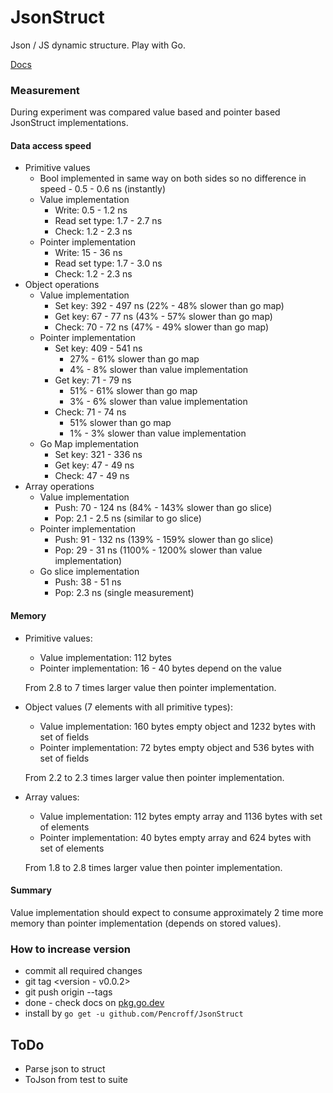 # JsonStruct

Json / JS dynamic structure. Play with Go.

[Docs](https://pkg.go.dev/github.com/Pencroff/JsonStruct)

### Measurement

During experiment was compared value based and pointer based JsonStruct implementations.

#### Data access speed

* Primitive values
  * Bool implemented in same way on both sides so no difference in speed - 0.5 - 0.6 ns (instantly)
  * Value implementation
    * Write: 0.5 - 1.2 ns
    * Read set type: 1.7 - 2.7 ns 
    * Check: 1.2 - 2.3 ns
  * Pointer implementation
    * Write: 15 - 36 ns
    * Read set type: 1.7 - 3.0 ns
    * Check: 1.2 - 2.3 ns
* Object operations
  * Value implementation
    * Set key: 392 - 497 ns (22% - 48% slower than go map)
    * Get key: 67 - 77 ns (43% - 57% slower than go map)
    * Check: 70 - 72 ns (47% - 49% slower than go map)
  * Pointer implementation
    * Set key: 409 - 541 ns
      * 27% - 61% slower than go map
      * 4% - 8% slower than value implementation
    * Get key: 71 - 79 ns
      * 51% - 61% slower than go map
      * 3% - 6% slower than value implementation
    * Check: 71 - 74 ns
      * 51% slower than go map
      * 1% - 3% slower than value implementation
  * Go Map implementation
    * Set key: 321 - 336 ns
    * Get key: 47 - 49 ns
    * Check: 47 - 49 ns
* Array operations
  * Value implementation
    * Push: 70 - 124 ns (84% - 143% slower than go slice)
    * Pop: 2.1 - 2.5 ns (similar to go slice)
  * Pointer implementation
    * Push: 91 - 132 ns (139% - 159% slower than go slice)
    * Pop: 29 - 31 ns (1100% - 1200% slower than value implementation)
  * Go slice implementation
    * Push: 38 - 51 ns
    * Pop: 2.3 ns (single measurement)

#### Memory

* Primitive values:
  * Value implementation: 112 bytes
  * Pointer implementation: 16 - 40 bytes depend on the value
  
   From 2.8 to 7 times larger value then pointer implementation.

* Object values (7 elements with all primitive types):
    * Value implementation: 160 bytes empty object and 1232 bytes with set of fields 
    * Pointer implementation: 72 bytes empty object and 536 bytes with set of fields

     From 2.2 to 2.3 times larger value then pointer implementation.

* Array values:
    * Value implementation: 112 bytes empty array and 1136 bytes with set of elements
    * Pointer implementation: 40 bytes empty array and 624 bytes with set of elements

    From 1.8 to 2.8 times larger value then pointer implementation.

#### Summary

Value implementation should expect to consume approximately 2 time more memory than pointer implementation (depends on stored values).

### How to increase version

* commit all required changes
* git tag <version - v0.0.2>
* git push origin --tags
* done - check docs on [pkg.go.dev](https://pkg.go.dev/github.com/Pencroff/JsonStruct)
* install by `go get -u github.com/Pencroff/JsonStruct` 

## ToDo

* Parse json to struct
* ToJson from test to suite
